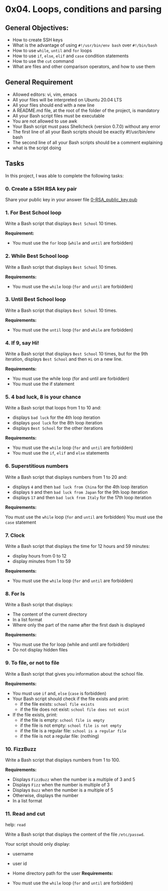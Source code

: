 # 0x04. Loops, conditions and parsing
## General Objectives:
- How to create SSH keys
- What is the advantage of using `#!/usr/bin/env bash` over `#!/bin/bash`
- How to use `while`, `until` and `for` loops
- How to use `if`, `else`, `elif` and `case` condition statements
- How to use the `cut` command
- What are files and other comparison operators, and how to use them

## General Requirement
- Allowed editors: vi, vim, emacs
- All your files will be interpreted on Ubuntu 20.04 LTS
- All your files should end with a new line
- A README.md file, at the root of the folder of the project, is mandatory
- All your Bash script files must be executable
- You are not allowed to use awk
- Your Bash script must pass Shellcheck (version 0.7.0) without any error
- The first line of all your Bash scripts should be exactly #!/usr/bin/env bash
- The second line of all your Bash scripts should be a comment explaining
- what is the script doing

## Tasks
In this project, I was able to complete the following tasks:

### 0. Create a SSH RSA key pair
Share your public key in your answer file [0-RSA_public_key.pub](./0-RSA_public_key.pub)


### 1. For Best School loop
Write a Bash script that displays `Best School` 10 times.

**Requirement:**

- You must use the `for` loop (`while` and `until` are forbidden)


### 2. While Best School loop
Write a Bash script that displays `Best School` 10 times.

**Requirements:**

- You must use the `while` loop (`for` and `until` are forbidden)


### 3. Until Best School loop
Write a Bash script that displays `Best School` 10 times.

**Requirements:**

- You must use the `until` loop (`for` and `while` are forbidden)


### 4. If 9, say Hi!
Write a Bash script that displays `Best School` 10 times, but for the 9th
iteration, displays `Best School` and then `Hi` on a new line.

**Requirements:**

- You must use the while loop (for and until are forbidden)
- You must use the if statement


### 5. 4 bad luck, 8 is your chance
Write a Bash script that loops from 1 to 10 and:

- displays `bad luck` for the 4th loop iteration
- displays `good luck` for the 8th loop iteration
- displays `Best School` for the other iterations

**Requirements:**

- You must use the `while` loop (`for` and `until` are forbidden)
- You must use the `if`, `elif` and `else` statements


### 6. Superstitious numbers
Write a Bash script that displays numbers from 1 to 20 and:

- displays `4` and then `bad luck from China` for the 4th loop iteration
- displays `9` and then `bad luck from Japan` for the 9th loop iteration
- displays `17` and then `bad luck from Italy` for the 17th loop iteration

**Requirements:**

You must use the `while` loop (`for` and `until` are forbidden)
You must use the `case` statement


### 7. Clock
Write a Bash script that displays the time for 12 hours and 59 minutes:

- display hours from 0 to 12
- display minutes from 1 to 59

**Requirements:**

- You must use the `while` loop (`for` and `until` are forbidden)


### 8. For ls
Write a Bash script that displays:

- The content of the current directory
- In a list format
- Where only the part of the name after the first dash is displayed

**Requirements:**

- You must use the for loop (while and until are forbidden)
- Do not display hidden files


### 9. To file, or not to file
Write a Bash script that gives you information about the school file.

**Requirements:**

- You must use `if` and, `else` (`case` is forbidden)
- Your Bash script should check if the file exists and print:
  - if the file exists: `school file exists`
  - if the file does not exist: `school file does not exist`
- If the file exists, print:
  - if the file is empty: `school file is empty`
  - if the file is not empty: `school file is not empty`
  - if the file is a regular file: `school is a regular file`
  - if the file is not a regular file: (nothing)


### 10. FizzBuzz
Write a Bash script that displays numbers from 1 to 100.

**Requirements:**

- Displays `FizzBuzz` when the number is a multiple of 3 and 5
- Displays `Fizz` when the number is multiple of 3
- Displays `Buzz` when the number is a multiple of 5
- Otherwise, displays the number
- In a list format


### 11. Read and cut
help: `read`

Write a Bash script that displays the content of the file `/etc/passwd`.

Your script should only display:

- username
- user id
- Home directory path for the user
**Requirements:**

- You must use the `while` loop (`for` and `until` are forbidden)
